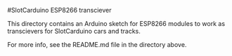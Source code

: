 #SlotCarduino ESP8266 transciever

This directory contains an Arduino sketch for ESP8266 modules to work as 
transcievers for SlotCarduino cars and tracks.

For more info, see the README.md file in the directory above.
